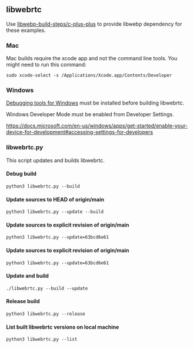 ## libwebrtc

Use [libwebp-build-steps/c-plus-plus](libwebp-build-steps/c-plus-plus) to provide libwebp dependency for these examples.

### Mac

Mac builds require the xcode app and not the command line tools. You might need to run this command:

```
sudo xcode-select -s /Applications/Xcode.app/Contents/Developer
```

### Windows

[Debugging tools for Windows](https://docs.microsoft.com/en-us/windows-hardware/drivers/debugger/debugger-download-tools) must be installed before building libwebrtc.

Windows Developer Mode must be enabled from Developer Settings.

https://docs.microsoft.com/en-us/windows/apps/get-started/enable-your-device-for-development#accessing-settings-for-developers

### libwebrtc.py

This script updates and builds libwebrtc.

#### Debug build

```
python3 libwebrtc.py --build
```

#### Update sources to HEAD of origin/main

```
python3 libwebrtc.py --update --build
```

#### Update sources to explicit revision of origin/main

```
python3 libwebrtc.py --update=63bcd6e61
```

#### Update sources to explicit revision of origin/main

```
python3 libwebrtc.py --update=63bcd6e61
```

#### Update and build

```
./libwebrtc.py --build --update
```

#### Release build

```
python3 libwebrtc.py --release
```

#### List built libwebrtc versions on local machine

```
python3 libwebrtc.py --list
```
